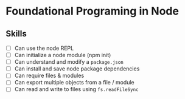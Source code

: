 # Foundational Programing in Node

## Skills

- [ ] Can use the node REPL
- [ ] Can initialize a node module (npm init)
- [ ] Can understand and modify a `package.json`
- [ ] Can install and save node package dependencies
- [ ] Can require files & modules
- [ ] Can export multiple objects from a file / module
- [ ] Can read and write to files using `fs.readFileSync`
